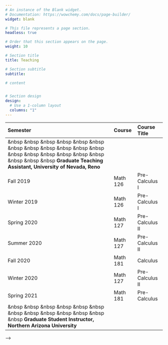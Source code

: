 ```yaml
---
# An instance of the Blank widget.
# Documentation: https://wowchemy.com/docs/page-builder/
widget: blank

# This file represents a page section.
headless: true

# Order that this section appears on the page.
weight: 10

# Section title
title: Teaching

# Section subtitle
subtitle:

# content


# Section design
design:
  # Use a 1-column layout
  columns: "1" 
---
```



Semester |  Course | Course Title
:--- |  :--- | :--- 
|  &nbsp &nbsp &nbsp  &nbsp &nbsp &nbsp &nbsp &nbsp &nbsp  &nbsp &nbsp &nbsp &nbsp &nbsp &nbsp  &nbsp &nbsp &nbsp &nbsp &nbsp &nbsp **Graduate Teaching Assistant, University of Nevada, Reno**  |  
Fall 2019   |  Math 126  | Pre-Calculus I
Winter 2019 |  Math 126  | Pre-Calculus I
Spring 2020 |  Math 127  | Pre-Calculus II
Summer 2020 |  Math 127  | Pre-Calculus II
Fall 2020   |  Math 181  | Calculus
Winter 2020 |  Math 127  | Pre-Calculus II
Spring 2021 |  Math 181  | Pre-Calculus
|   &nbsp &nbsp &nbsp  &nbsp &nbsp &nbsp &nbsp &nbsp &nbsp  &nbsp &nbsp &nbsp &nbsp **Graduate Student Instructor, Northern Arizona University** |
-->

